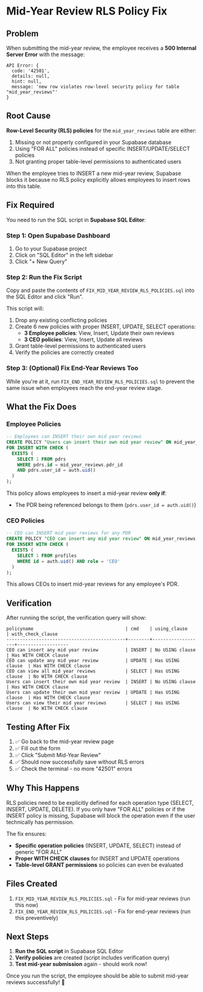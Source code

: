 # Mid-Year Review RLS Policy Fix

## Problem
When submitting the mid-year review, the employee receives a **500 Internal Server Error** with the message:

```
API Error: {
  code: '42501',
  details: null,
  hint: null,
  message: 'new row violates row-level security policy for table "mid_year_reviews"'
}
```

## Root Cause
**Row-Level Security (RLS) policies** for the `mid_year_reviews` table are either:
1. Missing or not properly configured in your Supabase database
2. Using "FOR ALL" policies instead of specific INSERT/UPDATE/SELECT policies
3. Not granting proper table-level permissions to authenticated users

When the employee tries to INSERT a new mid-year review, Supabase blocks it because no RLS policy explicitly allows employees to insert rows into this table.

## Fix Required

You need to run the SQL script in **Supabase SQL Editor**:

### **Step 1: Open Supabase Dashboard**
1. Go to your Supabase project
2. Click on "SQL Editor" in the left sidebar
3. Click "+ New Query"

### **Step 2: Run the Fix Script**
Copy and paste the contents of `FIX_MID_YEAR_REVIEW_RLS_POLICIES.sql` into the SQL Editor and click "Run".

This script will:
1. Drop any existing conflicting policies
2. Create 6 new policies with proper INSERT, UPDATE, SELECT operations:
   - **3 Employee policies**: View, Insert, Update their own reviews
   - **3 CEO policies**: View, Insert, Update all reviews
3. Grant table-level permissions to authenticated users
4. Verify the policies are correctly created

### **Step 3: (Optional) Fix End-Year Reviews Too**
While you're at it, run `FIX_END_YEAR_REVIEW_RLS_POLICIES.sql` to prevent the same issue when employees reach the end-year review stage.

## What the Fix Does

### Employee Policies
```sql
-- Employees can INSERT their own mid year reviews
CREATE POLICY "Users can insert their own mid year review" ON mid_year_reviews
FOR INSERT WITH CHECK (
  EXISTS (
    SELECT 1 FROM pdrs 
    WHERE pdrs.id = mid_year_reviews.pdr_id 
    AND pdrs.user_id = auth.uid()
  )
);
```

This policy allows employees to insert a mid-year review **only if**:
- The PDR being referenced belongs to them (`pdrs.user_id = auth.uid()`)

### CEO Policies
```sql
-- CEO can INSERT mid year reviews for any PDR
CREATE POLICY "CEO can insert any mid year review" ON mid_year_reviews
FOR INSERT WITH CHECK (
  EXISTS (
    SELECT 1 FROM profiles 
    WHERE id = auth.uid() AND role = 'CEO'
  )
);
```

This allows CEOs to insert mid-year reviews for any employee's PDR.

## Verification

After running the script, the verification query will show:

```
policyname                                  | cmd    | using_clause      | with_check_clause
--------------------------------------------+--------+-------------------+-------------------
CEO can insert any mid year review          | INSERT | No USING clause   | Has WITH CHECK clause
CEO can update any mid year review          | UPDATE | Has USING clause  | Has WITH CHECK clause
CEO can view all mid year reviews           | SELECT | Has USING clause  | No WITH CHECK clause
Users can insert their own mid year review  | INSERT | No USING clause   | Has WITH CHECK clause
Users can update their own mid year review  | UPDATE | Has USING clause  | Has WITH CHECK clause
Users can view their mid year reviews       | SELECT | Has USING clause  | No WITH CHECK clause
```

## Testing After Fix

1. ✅ Go back to the mid-year review page
2. ✅ Fill out the form
3. ✅ Click "Submit Mid-Year Review"
4. ✅ Should now successfully save without RLS errors
5. ✅ Check the terminal - no more "42501" errors

## Why This Happens

RLS policies need to be explicitly defined for each operation type (SELECT, INSERT, UPDATE, DELETE). If you only have "FOR ALL" policies or if the INSERT policy is missing, Supabase will block the operation even if the user technically has permission.

The fix ensures:
- **Specific operation policies** (INSERT, UPDATE, SELECT) instead of generic "FOR ALL"
- **Proper WITH CHECK clauses** for INSERT and UPDATE operations
- **Table-level GRANT permissions** so policies can even be evaluated

## Files Created
1. `FIX_MID_YEAR_REVIEW_RLS_POLICIES.sql` - Fix for mid-year reviews (run this now)
2. `FIX_END_YEAR_REVIEW_RLS_POLICIES.sql` - Fix for end-year reviews (run this preventively)

## Next Steps

1. **Run the SQL script** in Supabase SQL Editor
2. **Verify policies** are created (script includes verification query)
3. **Test mid-year submission** again - should work now!

Once you run the script, the employee should be able to submit mid-year reviews successfully! 🎉



